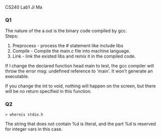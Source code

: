 CS240 Lab1
Ji Ma

### Q1
The nature of the a.out is the binary code compiled by gcc.<br>
Steps:

1. Preprocess - process the # statement like include libs
2. Compile - Compile the main.c file into machine language.
3. Link - link the existed libs and remix it in the compiled code.


If I change the declared function head main to test, the gcc compiler will throw the error msg: undefined reference to 'main'. It won't generate an executable.

If you change the int to void, nothing will happen on the screen, but there will be no return specified in this function.

### Q2

```
> whereis stdio.h

```

The string that does not contain %d is literal, and the part %d is reserved for integer vars in this case.
